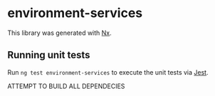 # environment-services

This library was generated with [Nx](https://nx.dev).

## Running unit tests

Run `ng test environment-services` to execute the unit tests via [Jest](https://jestjs.io).

ATTEMPT TO BUILD ALL DEPENDECIES

